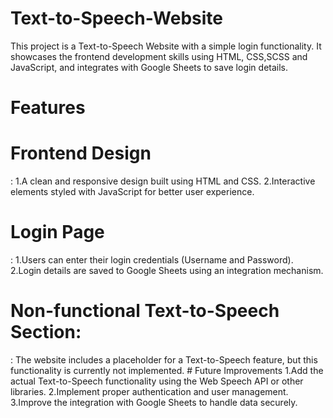 # Text-to-Speech-Website
This project is a Text-to-Speech Website with a simple login functionality. It showcases the frontend development skills using HTML, CSS,SCSS and JavaScript, and integrates with Google Sheets to save login details.
# Features
<h1>Frontend Design</h1>:
1.A clean and responsive design built using HTML and CSS.
2.Interactive elements styled with JavaScript for better user experience.
<h1>Login Page</h1>:
1.Users can enter their login credentials (Username and Password).
2.Login details are saved to Google Sheets using an integration mechanism.
<h1>Non-functional Text-to-Speech Section:</h1>:
The website includes a placeholder for a Text-to-Speech feature, but this functionality is currently not implemented.
# Future Improvements
1.Add the actual Text-to-Speech functionality using the Web Speech API or other libraries.
2.Implement proper authentication and user management.
3.Improve the integration with Google Sheets to handle data securely.
